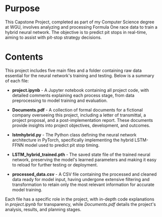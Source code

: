 # Purpose
This Capstone Project, completed as part of my Computer Science degree at WGU, involves analyzing and processing Formula One race data to train a hybrid neural network. The objective is to predict pit stops in real-time, aiming to assist with pit-stop strategy decisions.

# Contents
This project includes five main files and a folder containing raw data essential for the neural network's training and testing. Below is a summary of each file:

- **project.ipynb** - A Jupyter notebook containing all project code, with detailed comments explaining each process stage, from data preprocessing to model training and evaluation.

- **Documents.pdf** - A collection of formal documents for a fictional company overseeing this project, including a letter of transmittal, a project proposal, and a post-implementation report. These documents provide insights into project objectives, development, and outcomes.

- **lstmhybrid.py** - The Python class defining the neural network architecture in PyTorch, specifically implementing the hybrid LSTM-FFNN model used to predict pit stop timing.

- **LSTM_hybrid_trained.pth** - The saved state file of the trained neural network, preserving the model's learned parameters and making it easy to reload for further testing or deployment.

- **processed_data.csv** - A CSV file containing the processed and cleaned data ready for model input, having undergone extensive filtering and transformation to retain only the most relevant information for accurate model training.

Each file has a specific role in the project, with in-depth code explanations in *project.ipynb* for transparency, while *Documents.pdf* details the project's analysis, results, and planning stages.
